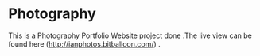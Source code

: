# Photography
This is a  Photography Portfolio Website project done .The live view can be found here  (http://ianphotos.bitballoon.com/) .
